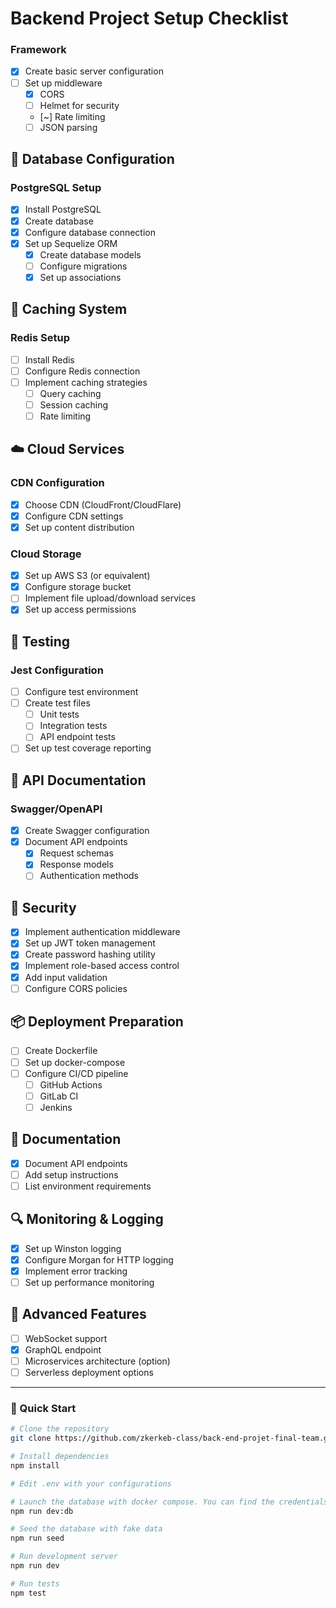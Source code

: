 # Backend Project Setup Checklist

### Framework

- [x] Create basic server configuration
- [ ] Set up middleware
  - [x] CORS
  - [ ] Helmet for security
  - [~] Rate limiting
  - [ ] JSON parsing

## 💾 Database Configuration

### PostgreSQL Setup

- [x] Install PostgreSQL
- [x] Create database
- [x] Configure database connection
- [x] Set up Sequelize ORM
  - [x] Create database models
  - [ ] Configure migrations
  - [x] Set up associations

## 🚦 Caching System

### Redis Setup

- [ ] Install Redis
- [ ] Configure Redis connection
- [ ] Implement caching strategies
  - [ ] Query caching
  - [ ] Session caching
  - [ ] Rate limiting

## ☁️ Cloud Services

### CDN Configuration

- [x] Choose CDN (CloudFront/CloudFlare)
- [x] Configure CDN settings
- [x] Set up content distribution

### Cloud Storage

- [x] Set up AWS S3 (or equivalent)
- [x] Configure storage bucket
- [ ] Implement file upload/download services
- [x] Set up access permissions

## 🧪 Testing

### Jest Configuration

- [ ] Configure test environment
- [ ] Create test files
  - [ ] Unit tests
  - [ ] Integration tests
  - [ ] API endpoint tests
- [ ] Set up test coverage reporting

## 📄 API Documentation

### Swagger/OpenAPI

- [x] Create Swagger configuration
- [x] Document API endpoints
  - [x] Request schemas
  - [x] Response models
  - [ ] Authentication methods

## 🔐 Security

- [x] Implement authentication middleware
- [x] Set up JWT token management
- [x] Create password hashing utility
- [x] Implement role-based access control
- [x] Add input validation
- [ ] Configure CORS policies

## 📦 Deployment Preparation

- [ ] Create Dockerfile
- [ ] Set up docker-compose
- [ ] Configure CI/CD pipeline
  - [ ] GitHub Actions
  - [ ] GitLab CI
  - [ ] Jenkins

## 📝 Documentation

- [x] Document API endpoints
- [ ] Add setup instructions
- [ ] List environment requirements

## 🔍 Monitoring & Logging

- [x] Set up Winston logging
- [x] Configure Morgan for HTTP logging
- [x] Implement error tracking
- [ ] Set up performance monitoring

## 🚧 Advanced Features

- [ ] WebSocket support
- [x] GraphQL endpoint
- [ ] Microservices architecture (option)
- [ ] Serverless deployment options

---

### 📌 Quick Start

```bash
# Clone the repository
git clone https://github.com/zkerkeb-class/back-end-projet-final-team.git

# Install dependencies
npm install

# Edit .env with your configurations

# Launch the database with docker compose. You can find the credentials for pgAdmin in ./db-compose 
npm run dev:db

# Seed the database with fake data
npm run seed

# Run development server
npm run dev

# Run tests
npm test
```
